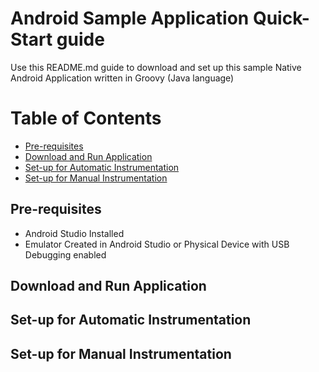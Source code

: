 # Android Sample Application Quick-Start guide
Use this README.md guide to download and set up this sample Native Android Application written in Groovy (Java language)


# Table of Contents
- [Pre-requisites](#pre-reqs)
- [Download and Run Application](#download-and-run-application)
- [Set-up for Automatic Instrumentation](#set-up-for-automatic-instrumentation)
- [Set-up for Manual Instrumentation](#set-up-for-manual-instrumentation)

## <a name="pre-reqs"></a> Pre-requisites
- Android Studio Installed
- Emulator Created in Android Studio or Physical Device with USB Debugging enabled


## <a name="download-and-run-application"></a> Download and Run Application


## <a name="set-up-for-automatic-instrumentation"></a> Set-up for Automatic Instrumentation


## <a name="set-up-for-manual-instrumentation"></a> Set-up for Manual Instrumentation 

